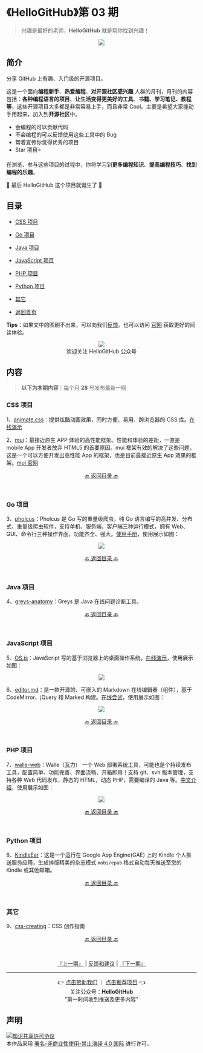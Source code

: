 # 《HelloGitHub》第 03 期
>兴趣是最好的老师，**HelloGitHub** 就是帮你找到兴趣！
<p align="center">
    <img src='https://raw.githubusercontent.com/521xueweihan/img/master/hellogithub/01/img/hello-github.jpg' style="max-width:100%;"></img>
</p>

## 简介
分享 GitHub 上有趣、入门级的开源项目。

这是一个面向**编程新手**、**热爱编程**、**对开源社区感兴趣** 人群的月刊，月刊的内容包括：**各种编程语言的项目**、**让生活变得更美好的工具**、**书籍、学习笔记、教程等**，这些开源项目大多都是非常容易上手，而且非常 Cool。主要是希望大家能动手用起来，加入到**开源社区**中。
- 会编程的可以贡献代码
- 不会编程的可以反馈使用这些工具中的 Bug
- 帮着宣传你觉得优秀的项目
- Star 项目⭐️

在浏览、参与这些项目的过程中，你将学习到**更多编程知识**、**提高编程技巧**、**找到编程的乐趣**。

🎉 最后 HelloGitHub 这个项目就诞生了 🎉

## 目录
- [CSS 项目](#CSS-项目)
- [Go 项目](#Go-项目)
- [Java 项目](#Java-项目)
- [JavaScript 项目](#JavaScript-项目)
- [PHP 项目](#PHP-项目)
- [Python 项目](#Python-项目)
- [其它](#其它)


- [返回首页](https://github.com/521xueweihan/HelloGitHub#%E5%86%85%E5%AE%B9)

**Tips**：如果文中的图刷不出来，可以向我们[反馈](https://github.com/521xueweihan/HelloGitHub/issues/899)。也可以访问 [官网](https://hellogithub.com/) 获取更好的阅读体验。

<p align="center">
  <img src="https://raw.githubusercontent.com/521xueweihan/img/master/hellogithub/logo/weixin.png" style="max-width:30%;"></img><br>
欢迎关注 HelloGitHub 公众号
</p>

## 内容
> **以下为本期内容**｜每个月 **28** 号发布最新一期

### CSS 项目
1、[animate.css](https://hellogithub.com/periodical/statistics/click/?target=https://github.com/animate-css/animate.css)：提供炫酷动画效果，同时方便、易用、跨浏览器的 CSS 库。[在线演示](https://daneden.github.io/animate.css/)

2、[mui](https://hellogithub.com/periodical/statistics/click/?target=https://github.com/dcloudio/mui)：最接近原生 APP 体验的高性能框架。性能和体验的差距，一直是 mobile App 开发者放弃 HTML5 的首要原因。mui 框架有效的解决了这些问题，这是一个可以方便开发出高性能 App 的框架，也是目前最接近原生 App 效果的框架。[mui 官网](http://dev.dcloud.net.cn/mui/)

<p align="center"><a href="#目录">🔙 返回目录 🔙</a></p><br>

### Go 项目
3、[pholcus](https://hellogithub.com/periodical/statistics/click/?target=https://github.com/henrylee2cn/pholcus)：Pholcus 是 Go 写的重量级爬虫，纯 Go 语言编写的高并发、分布式、重量级爬虫软件，支持单机、服务端、客户端三种运行模式，拥有 Web、GUI、命令行三种操作界面，功能齐全、强大。[使用手册](https://pholcus.gitbooks.io/docs/content/)，使用展示如图：


<p align="center"><img src='https://raw.githubusercontent.com/521xueweihan/img/master/hellogithub/03/img/Pholcus-min.jpg' style="max-width:80%; max-height=80%;"></img></p>

<p align="center"><a href="#目录">🔙 返回目录 🔙</a></p><br>

### Java 项目
4、[greys-anatomy](https://hellogithub.com/periodical/statistics/click/?target=https://github.com/oldmanpushcart/greys-anatomy)：Greys 是 Java 在线问题诊断工具。

<p align="center"><a href="#目录">🔙 返回目录 🔙</a></p><br>

### JavaScript 项目
5、[OS.js](https://hellogithub.com/periodical/statistics/click/?target=https://github.com/os-js/OS.js)：JavaScript 写的基于浏览器上的桌面操作系统。[在线演示](https://demo.os-js.org/)，使用展示如图：


<p align="center"><img src='https://raw.githubusercontent.com/521xueweihan/img/master/hellogithub/03/img/os-js-min.png' style="max-width:80%; max-height=80%;"></img></p>

6、[editor.md](https://hellogithub.com/periodical/statistics/click/?target=https://github.com/pandao/editor.md)：是一款开源的、可嵌入的 Markdown 在线编辑器（组件），基于 CodeMirror、jQuery 和 Marked 构建。[在线尝试](http://lab.lepture.com/editor/)，使用展示如图：


<p align="center"><img src='https://raw.githubusercontent.com/521xueweihan/img/master/hellogithub/03/img/editor.md-min.png' style="max-width:80%; max-height=80%;"></img></p>

<p align="center"><a href="#目录">🔙 返回目录 🔙</a></p><br>

### PHP 项目
7、[walle-web](https://hellogithub.com/periodical/statistics/click/?target=https://github.com/meolu/walle-web)：Walle（瓦力） 一个 Web 部署系统工具，可能也是个持续发布工具，配置简单、功能完善、界面流畅、开箱即用！支持 git、svn 版本管理，支持各种 Web 代码发布，静态的 HTML，动态 PHP，需要编译的 Java 等。[中文介绍](https://github.com/meolu/walle-web/blob/master/docs/README-zh.md)，使用展示如图：


<p align="center"><img src='https://raw.githubusercontent.com/521xueweihan/img/master/hellogithub/03/img/wali-show.gif' style="max-width:80%; max-height=80%;"></img></p>

<p align="center"><a href="#目录">🔙 返回目录 🔙</a></p><br>

### Python 项目
8、[KindleEar](https://hellogithub.com/periodical/statistics/click/?target=https://github.com/cdhigh/KindleEar)：这是一个运行在 Google App Engine(GAE) 上的 Kindle 个人推送服务应用，生成排版精美的杂志模式 `mobi/epub` 格式自动每天推送至您的 Kindle 或其他邮箱。

<p align="center"><a href="#目录">🔙 返回目录 🔙</a></p><br>

### 其它
9、[css-creating](https://hellogithub.com/periodical/statistics/click/?target=https://github.com/cssdream/css-creating)：CSS 创作指南

<p align="center"><a href="#目录">🔙 返回目录 🔙</a></p><br>



<p align="center">
    <a href="https://github.com/521xueweihan/HelloGitHub/blob/master/content/02/HelloGitHub02.md">『上一期』</a> | <a href='https://github.com/521xueweihan/HelloGitHub/issues/899'>反馈和建议</a> | <a href="https://github.com/521xueweihan/HelloGitHub/blob/master/content/04/HelloGitHub04.md">『下一期』</a>
</p>

---
<p align="center">
    👉 <a href='https://afdian.net/@HelloGitHub'>点击赞助我们</a> ｜ <a href='https://github.com/521xueweihan/HelloGitHub/issues/new'>点击推荐项目</a> 👈<br>
    关注公众号：<strong>HelloGitHub</strong><br>
    "第一时间收到推送及更多内容"<br>

</p>


## 声明
<a rel="license" href="https://creativecommons.org/licenses/by-nc-nd/4.0/deed.zh"><img alt="知识共享许可协议" style="border-width: 0" src="https://licensebuttons.net/l/by-nc-nd/4.0/88x31.png"></a><br>本作品采用 <a rel="license" href="https://creativecommons.org/licenses/by-nc-nd/4.0/deed.zh">署名-非商业性使用-禁止演绎 4.0 国际</a> 进行许可。
